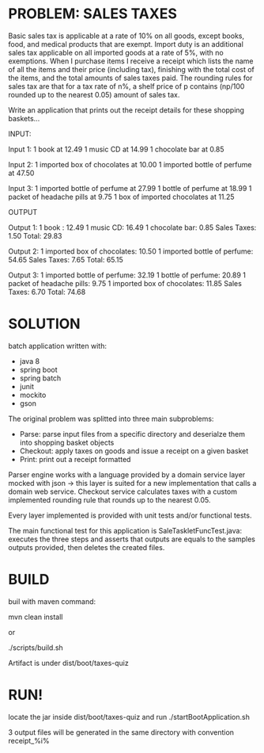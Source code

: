 # PROBLEM: SALES TAXES

Basic sales tax is applicable at a rate of 10% on all goods, except books, food, and medical products that are exempt. Import duty is an additional sales tax applicable on all imported goods at a rate of 5%, with no exemptions.
When I purchase items I receive a receipt which lists the name of all the items and their price (including tax), finishing with the total cost of the items, and the total amounts of sales taxes paid. 
The rounding rules for sales tax are that for a tax rate of n%, a shelf price of p contains (np/100 rounded up to the nearest 0.05) amount of sales tax.

Write an application that prints out the receipt details for these shopping baskets...

INPUT:

Input 1:
1 book at 12.49
1 music CD at 14.99
1 chocolate bar at 0.85

Input 2:
1 imported box of chocolates at 10.00
1 imported bottle of perfume at 47.50

Input 3:
1 imported bottle of perfume at 27.99
1 bottle of perfume at 18.99
1 packet of headache pills at 9.75
1 box of imported chocolates at 11.25

OUTPUT

Output 1:
1 book : 12.49
1 music CD: 16.49
1 chocolate bar: 0.85
Sales Taxes: 1.50
Total: 29.83

Output 2:
1 imported box of chocolates: 10.50
1 imported bottle of perfume: 54.65
Sales Taxes: 7.65
Total: 65.15

Output 3:
1 imported bottle of perfume: 32.19
1 bottle of perfume: 20.89
1 packet of headache pills: 9.75
1 imported box of chocolates: 11.85
Sales Taxes: 6.70
Total: 74.68

# SOLUTION

batch application written with:

- java 8
- spring boot
- spring batch
- junit
- mockito
- gson

The original problem was splitted into three main subproblems:

- Parse:    parse input files from a specific directory and deserialze them into shopping basket objects
- Checkout: apply taxes on goods and issue a receipt on a given basket
- Print:    print out a receipt formatted

Parser engine works with a language provided by a domain service layer mocked with json -> this layer is suited for a new implementation 
that calls a domain web service.
Checkout service calculates taxes with a custom implemented rounding rule that rounds up to the nearest 0.05.


Every layer implemented is provided with unit tests and/or functional tests. 

The main functional test for this application is SaleTaskletFuncTest.java: executes the three steps and asserts that outputs are equals to 
the samples outputs provided, then deletes the created files.

# BUILD

buil with maven command:

mvn clean install

or

./scripts/build.sh

Artifact is under dist/boot/taxes-quiz

# RUN!

locate the jar inside dist/boot/taxes-quiz and run ./startBootApplication.sh

3 output files will be generated in the same directory with convention receipt_%i%